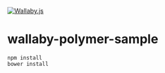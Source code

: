[![Wallaby.js](https://img.shields.io/badge/wallaby.js-configured-green.svg)](https://wallabyjs.com)

# wallaby-polymer-sample

```
npm install
bower install
```
